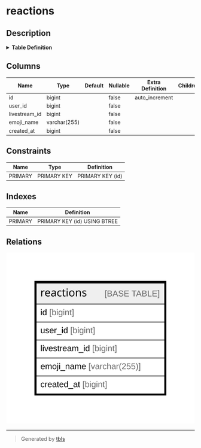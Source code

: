 # reactions

## Description

<details>
<summary><strong>Table Definition</strong></summary>

```sql
CREATE TABLE `reactions` (
  `id` bigint NOT NULL AUTO_INCREMENT,
  `user_id` bigint NOT NULL,
  `livestream_id` bigint NOT NULL,
  `emoji_name` varchar(255) CHARACTER SET utf8mb4 COLLATE utf8mb4_bin NOT NULL,
  `created_at` bigint NOT NULL,
  PRIMARY KEY (`id`)
) ENGINE=InnoDB AUTO_INCREMENT=[Redacted by tbls] DEFAULT CHARSET=utf8mb4 COLLATE=utf8mb4_bin
```

</details>

## Columns

| Name | Type | Default | Nullable | Extra Definition | Children | Parents | Comment |
| ---- | ---- | ------- | -------- | ---------------- | -------- | ------- | ------- |
| id | bigint |  | false | auto_increment |  |  |  |
| user_id | bigint |  | false |  |  |  |  |
| livestream_id | bigint |  | false |  |  |  |  |
| emoji_name | varchar(255) |  | false |  |  |  |  |
| created_at | bigint |  | false |  |  |  |  |

## Constraints

| Name | Type | Definition |
| ---- | ---- | ---------- |
| PRIMARY | PRIMARY KEY | PRIMARY KEY (id) |

## Indexes

| Name | Definition |
| ---- | ---------- |
| PRIMARY | PRIMARY KEY (id) USING BTREE |

## Relations

![er](reactions.svg)

---

> Generated by [tbls](https://github.com/k1LoW/tbls)
